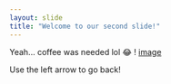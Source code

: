 ```yaml
---
layout: slide
title: "Welcome to our second slide!"
---
```

Yeah... coffee was needed lol 😂 !
[image](https://user-images.githubusercontent.com/83312101/116476608-4eddfe00-a830-11eb-91b7-eae67111f346.png)

Use the left arrow to go back!
